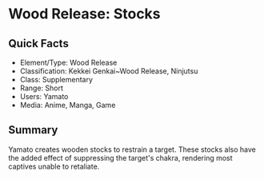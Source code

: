 # Wood Release: Stocks

## Quick Facts
- Element/Type: Wood Release
- Classification: Kekkei Genkai~Wood Release, Ninjutsu
- Class: Supplementary
- Range: Short
- Users: Yamato
- Media: Anime, Manga, Game

## Summary
Yamato creates wooden stocks to restrain a target. These stocks also have the added effect of suppressing the target's chakra, rendering most captives unable to retaliate.
